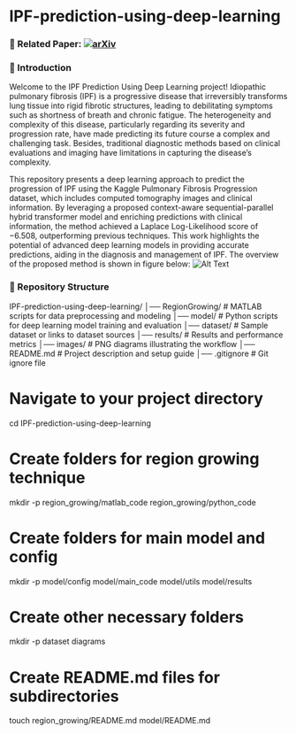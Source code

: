 # IPF-prediction-using-deep-learning
### 📄 Related Paper: [![arXiv](https://img.shields.io/badge/arXiv-YourPaperID-red)](https://arxiv.org/abs/YourPaperID)
### 👋 Introduction

Welcome to the IPF Prediction Using Deep Learning project! Idiopathic pulmonary fibrosis (IPF) is a progressive disease that irreversibly transforms lung tissue into rigid fibrotic structures, leading to debilitating symptoms such as shortness of breath and chronic fatigue. The heterogeneity and complexity of this disease, particularly regarding its severity and progression rate, have made predicting its future course a complex and challenging task. Besides, traditional diagnostic methods based on clinical evaluations and imaging have limitations in capturing the disease’s complexity.

This repository presents a deep learning approach to predict the progression of IPF using the Kaggle Pulmonary Fibrosis Progression dataset, which includes computed tomography images and clinical information. By leveraging a proposed context-aware sequential-parallel hybrid transformer model and enriching predictions with clinical information, the method achieved a Laplace Log-Likelihood score of −6.508, outperforming previous techniques. This work highlights the potential of advanced deep learning models in providing accurate predictions, aiding in the diagnosis and management of IPF. The overview of the proposed method is shown in figure below:
![Alt Text](images/overview.png)
### 📂 Repository Structure
IPF-prediction-using-deep-learning/
│── RegionGrowing/          # MATLAB scripts for data preprocessing and modeling
│── model/          # Python scripts for deep learning model training and evaluation
│── dataset/              # Sample dataset or links to dataset sources
│── results/              # Results and performance metrics
│── images/             # PNG diagrams illustrating the workflow
│── README.md             # Project description and setup guide
│── .gitignore            # Git ignore file


# Navigate to your project directory
cd IPF-prediction-using-deep-learning

# Create folders for region growing technique
mkdir -p region_growing/matlab_code region_growing/python_code

# Create folders for main model and config
mkdir -p model/config model/main_code model/utils model/results

# Create other necessary folders
mkdir -p dataset diagrams

# Create README.md files for subdirectories
touch region_growing/README.md model/README.md



